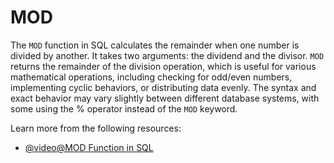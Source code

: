 # MOD

The `MOD` function in SQL calculates the remainder when one number is divided by another. It takes two arguments: the dividend and the divisor. `MOD` returns the remainder of the division operation, which is useful for various mathematical operations, including checking for odd/even numbers, implementing cyclic behaviors, or distributing data evenly. The syntax and exact behavior may vary slightly between different database systems, with some using the % operator instead of the `MOD` keyword.

Learn more from the following resources:

- [@video@MOD Function in SQL](https://www.youtube.com/watch?v=f1Rqf7CwjE0)